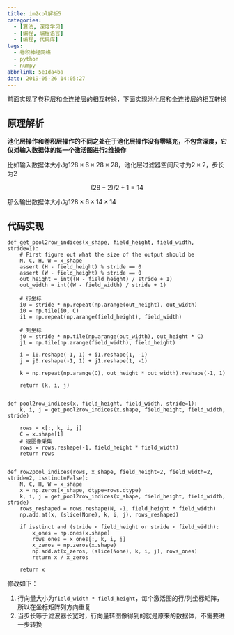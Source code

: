 ```yaml
---
title: im2col解析5
categories:
  - [算法, 深度学习]
  - [编程, 编程语言]
  - [编程, 代码库]
tags:
  - 卷积神经网络
  - python
  - numpy
abbrlink: 5e1da4ba
date: 2019-05-26 14:05:27
---
```


前面实现了卷积层和全连接层的相互转换，下面实现池化层和全连接层的相互转换

## 原理解析

**池化层操作和卷积层操作的不同之处在于池化层操作没有零填充，不包含深度，它仅对输入数据体的每一个激活图进行`2`维操作**

比如输入数据体大小为$128\times 6\times 28\times 28$，池化层过滤器空间尺寸为$2\times 2$，步长为$2$

$$
(28 - 2)/2 + 1=14
$$

那么输出数据体大小为$128\times 6\times 14\times 14$

## 代码实现

```
def get_pool2row_indices(x_shape, field_height, field_width, stride=1):
    # First figure out what the size of the output should be
    N, C, H, W = x_shape
    assert (H - field_height) % stride == 0
    assert (W - field_height) % stride == 0
    out_height = int((H - field_height) / stride + 1)
    out_width = int((W - field_width) / stride + 1)

    # 行坐标
    i0 = stride * np.repeat(np.arange(out_height), out_width)
    i0 = np.tile(i0, C)
    i1 = np.repeat(np.arange(field_height), field_width)

    # 列坐标
    j0 = stride * np.tile(np.arange(out_width), out_height * C)
    j1 = np.tile(np.arange(field_width), field_height)

    i = i0.reshape(-1, 1) + i1.reshape(1, -1)
    j = j0.reshape(-1, 1) + j1.reshape(1, -1)

    k = np.repeat(np.arange(C), out_height * out_width).reshape(-1, 1)

    return (k, i, j)


def pool2row_indices(x, field_height, field_width, stride=1):
    k, i, j = get_pool2row_indices(x.shape, field_height, field_width, stride)

    rows = x[:, k, i, j]
    C = x.shape[1]
    # 逐图像采集
    rows = rows.reshape(-1, field_height * field_width)
    return rows


def row2pool_indices(rows, x_shape, field_height=2, field_width=2, stride=2, isstinct=False):
    N, C, H, W = x_shape
    x = np.zeros(x_shape, dtype=rows.dtype)
    k, i, j = get_pool2row_indices(x_shape, field_height, field_width, stride)
    rows_reshaped = rows.reshape(N, -1, field_height * field_width)
    np.add.at(x, (slice(None), k, i, j), rows_reshaped)

    if isstinct and (stride < field_height or stride < field_width):
        x_ones = np.ones(x.shape)
        rows_ones = x_ones[:, k, i, j]
        x_zeros = np.zeros(x.shape)
        np.add.at(x_zeros, (slice(None), k, i, j), rows_ones)
        return x / x_zeros

    return x
```

修改如下：

1. 行向量大小为`field_width * field_height`，每个激活图的行/列坐标矩阵，所以在坐标矩阵列方向重复
2. 当步长等于滤波器长宽时，行向量转图像得到的就是原来的数据体，不需要进一步转换
